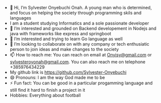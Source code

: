 - 👋 Hi, I’m Sylvester Onyebuchi Onah. A young man who is determined, and focus on helping the society through programming skils and languages
- I am a student studying Informatics and a sole passionate developer
- 👀 I’m interested and  grounded on Backend developement in Nodejs and java with frameworks like express and springboot
- 👀 I’m interested and trying to learn Go language as well
- 💞️ I’m looking to collaborate on with any company or tech enthusiatic person to join ideas and make changes to the society
- 📫 How to reach me: You can reach on email at Onyisy@gmail.com or sylvesteroyonah@gmail.com. You can also reach me on telephone +385976434229
- My github link is https://github.com/Sylvester-Onyebuchi
- 😄 Pronouns: I am the way God made me to be
- ⚡ Fun fact: You can be good in a particular progamming language and still find it hard to finish a project in it
- Hobbies: Everything about football 
